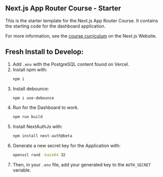 ## Next.js App Router Course - Starter

This is the starter template for the Next.js App Router Course. It contains the starting code for the dashboard application.

For more information, see the [course curriculum](https://nextjs.org/learn) on the Next.js Website.

## Fresh Install to Develop:

1. Add `.env` with the PostgreSQL content found on Vercel.
2. Install npm with: 
    ```bash
    npm i
    ```
3. Install debounce: 
    ```bash
    npm i use-debounce
    ```
4. Run for the Dashboard to work.
    ```bash
    npm run build
    ``` 
5. Install NextAuthJs with: 
    ```bash
    npm install next-auth@beta
    ```
6. Generate a new secret key for the Application with: 
    ```bash
    openssl rand -base64 32
    ```
7. Then, in your `.env` file, add your generated key to the `AUTH_SECRET` variable.
